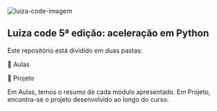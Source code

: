 
![luiza-code-imagem](https://user-images.githubusercontent.com/73078250/186754819-9fe290e5-5d59-45e7-9820-f26b5dd7c97d.png)

<h2 align='left'> Luiza code 5ª edição: aceleração em Python </h2>
<p>Este repositório está dividido em duas pastas:</p>
<p>💙 Aulas</p>
<p>💙 Projeto</p>
<p>Em Aulas, temos o resumo de cada módulo apresentado. Em Projeto, encontra-se o projeto desenvolvido ao longo do curso.</p>
